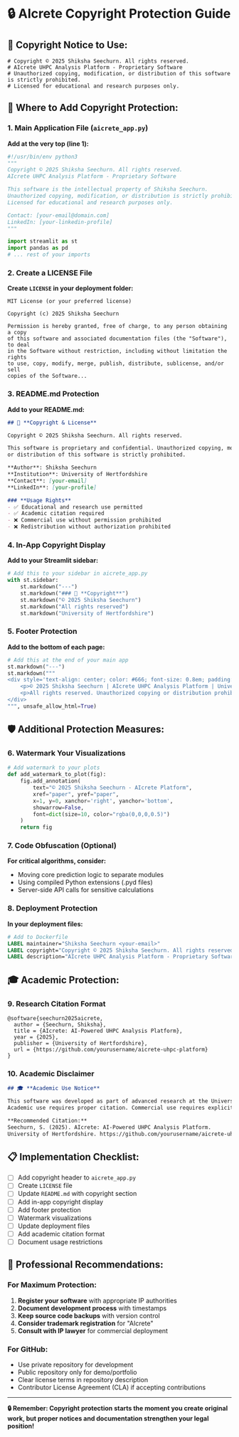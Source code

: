 # 🔒 AIcrete Copyright Protection Guide

## 📄 **Copyright Notice to Use:**
```
# Copyright © 2025 Shiksha Seechurn. All rights reserved.
# AIcrete UHPC Analysis Platform - Proprietary Software
# Unauthorized copying, modification, or distribution of this software is strictly prohibited.
# Licensed for educational and research purposes only.
```

## 🎯 **Where to Add Copyright Protection:**

### **1. Main Application File (`aicrete_app.py`)**
**Add at the very top (line 1):**
```python
#!/usr/bin/env python3
"""
Copyright © 2025 Shiksha Seechurn. All rights reserved.
AIcrete UHPC Analysis Platform - Proprietary Software

This software is the intellectual property of Shiksha Seechurn.
Unauthorized copying, modification, or distribution is strictly prohibited.
Licensed for educational and research purposes only.

Contact: [your-email@domain.com]
LinkedIn: [your-linkedin-profile]
"""

import streamlit as st
import pandas as pd
# ... rest of your imports
```

### **2. Create a LICENSE File**
**Create `LICENSE` in your deployment folder:**
```
MIT License (or your preferred license)

Copyright (c) 2025 Shiksha Seechurn

Permission is hereby granted, free of charge, to any person obtaining a copy
of this software and associated documentation files (the "Software"), to deal
in the Software without restriction, including without limitation the rights
to use, copy, modify, merge, publish, distribute, sublicense, and/or sell
copies of the Software...
```

### **3. README.md Protection**
**Add to your README.md:**
```markdown
## 📄 **Copyright & License**

Copyright © 2025 Shiksha Seechurn. All rights reserved.

This software is proprietary and confidential. Unauthorized copying, modification, 
or distribution of this software is strictly prohibited.

**Author**: Shiksha Seechurn  
**Institution**: University of Hertfordshire  
**Contact**: [your-email]  
**LinkedIn**: [your-profile]  

### **Usage Rights**
- ✅ Educational and research use permitted
- ✅ Academic citation required
- ❌ Commercial use without permission prohibited
- ❌ Redistribution without authorization prohibited
```

### **4. In-App Copyright Display**
**Add to your Streamlit sidebar:**
```python
# Add this to your sidebar in aicrete_app.py
with st.sidebar:
    st.markdown("---")
    st.markdown("### 📄 **Copyright**")
    st.markdown("© 2025 Shiksha Seechurn")
    st.markdown("All rights reserved")
    st.markdown("University of Hertfordshire")
```

### **5. Footer Protection**
**Add to the bottom of each page:**
```python
# Add this at the end of your main app
st.markdown("---")
st.markdown("""
<div style='text-align: center; color: #666; font-size: 0.8em; padding: 20px;'>
    <p>© 2025 Shiksha Seechurn | AIcrete UHPC Analysis Platform | University of Hertfordshire</p>
    <p>All rights reserved. Unauthorized copying or distribution prohibited.</p>
</div>
""", unsafe_allow_html=True)
```

## 🛡️ **Additional Protection Measures:**

### **6. Watermark Your Visualizations**
```python
# Add watermark to your plots
def add_watermark_to_plot(fig):
    fig.add_annotation(
        text="© 2025 Shiksha Seechurn - AIcrete Platform",
        xref="paper", yref="paper",
        x=1, y=0, xanchor='right', yanchor='bottom',
        showarrow=False,
        font=dict(size=10, color="rgba(0,0,0,0.5)")
    )
    return fig
```

### **7. Code Obfuscation (Optional)**
**For critical algorithms, consider:**
- Moving core prediction logic to separate modules
- Using compiled Python extensions (.pyd files)
- Server-side API calls for sensitive calculations

### **8. Deployment Protection**
**In your deployment files:**
```dockerfile
# Add to Dockerfile
LABEL maintainer="Shiksha Seechurn <your-email>"
LABEL copyright="Copyright © 2025 Shiksha Seechurn. All rights reserved."
LABEL description="AIcrete UHPC Analysis Platform - Proprietary Software"
```

## 🎓 **Academic Protection:**

### **9. Research Citation Format**
```
@software{seechurn2025aicrete,
  author = {Seechurn, Shiksha},
  title = {AIcrete: AI-Powered UHPC Analysis Platform},
  year = {2025},
  publisher = {University of Hertfordshire},
  url = {https://github.com/yourusername/aicrete-uhpc-platform}
}
```

### **10. Academic Disclaimer**
```markdown
## 🎓 **Academic Use Notice**

This software was developed as part of advanced research at the University of Hertfordshire.
Academic use requires proper citation. Commercial use requires explicit permission.

**Recommended Citation:**
Seechurn, S. (2025). AIcrete: AI-Powered UHPC Analysis Platform. 
University of Hertfordshire. https://github.com/yourusername/aicrete-uhpc-platform
```

## 📋 **Implementation Checklist:**

- [ ] Add copyright header to `aicrete_app.py`
- [ ] Create `LICENSE` file
- [ ] Update `README.md` with copyright section
- [ ] Add in-app copyright display
- [ ] Add footer protection
- [ ] Watermark visualizations
- [ ] Update deployment files
- [ ] Add academic citation format
- [ ] Document usage restrictions

## 💼 **Professional Recommendations:**

### **For Maximum Protection:**
1. **Register your software** with appropriate IP authorities
2. **Document development process** with timestamps
3. **Keep source code backups** with version control
4. **Consider trademark registration** for "AIcrete"
5. **Consult with IP lawyer** for commercial deployment

### **For GitHub:**
- Use private repository for development
- Public repository only for demo/portfolio
- Clear license terms in repository description
- Contributor License Agreement (CLA) if accepting contributions

---

**🔒 Remember: Copyright protection starts the moment you create original work, but proper notices and documentation strengthen your legal position!**
